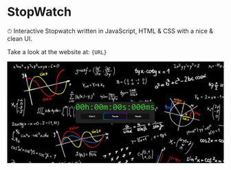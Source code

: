 # StopWatch
 ⏱ Interactive Stopwatch written in JavaScript, HTML & CSS with a nice & clean UI.
 
 Take a look at the website at: ```{URL}```

<img src="https://raw.githubusercontent.com/xShamir/StopWatch/master/images/website.png"/>
